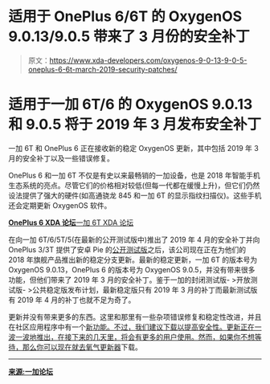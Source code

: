 # 适用于 OnePlus 6/6T 的 OxygenOS 9.0.13/9.0.5 带来了 3 月份的安全补丁

> 原文：<https://www.xda-developers.com/oxygenos-9-0-13-9-0-5-oneplus-6-6t-march-2019-security-patches/>

# 适用于一加 6T/6 的 OxygenOS 9.0.13 和 9.0.5 将于 2019 年 3 月发布安全补丁

一加 6T 和 OnePlus 6 正在接收新的稳定 OxygenOS 更新，其中包括 2019 年 3 月的安全补丁以及一些错误修复。

OnePlus 6 和一加 6T 不仅是有史以来最畅销的一加设备，也是 2018 年智能手机生态系统的亮点。尽管它们的价格相对较低(但每一代都在缓慢上升)，但它们仍然设法提供了强大的硬件(如高通骁龙 845 和一加 6T 的显示指纹扫描仪)。这些手机还会定期更新 OxygenOS 软件。

[**OnePlus 6 XDA 论坛**](https://forum.xda-developers.com/oneplus-6)[一加 6T XDA 论坛](https://forum.xda-developers.com/oneplus-6t)

在向一加 6T/6/5T/5(在最新的公开测试版中)推出了 2019 年 4 月的安全补丁并向 OnePlus 3/3T 提供了安卓 Pie 的[公开测试版](https://www.xda-developers.com/oneplus-3-oneplus-3ts-oxygenos-beta-android-9-pie/)之后，该公司现在正在为他们的 2018 年旗舰产品推出新的稳定分支更新。最新的稳定更新，一加 6T 的版本号为 OxygenOS 9.0.13，OnePlus 6 的版本号为 OxygenOS 9.0.5，并没有带来很多功能，但他们带来了 2019 年 3 月的安全补丁。鉴于一加的封闭测试版- >开放测试版- >公共稳定版发布计划，最新稳定版只有 2019 年 3 月的补丁而最新测试版有 2019 年 4 月的补丁也就不足为奇了。

更新并没有带来更多的东西。这里和那里有一些杂项错误修复和稳定性改进，并且在社区应用程序中有一个[新功能。不过，我们建议下载以提高安全性。更新正在一波一波地推出，在接下来的几天里，将会有更多的用户使用。然而，如果你不想等待，那么你可以现在就去](https://www.xda-developers.com/oneplus-3-android-pie-community/)[氧气更新器](https://www.xda-developers.com/get-oxygenos-update-oneplus-6-oneplus-5t-oneplus-5-oneplus-3t-oneplus-3/)下载。

* * *

[**来源:一加论坛**](https://forums.oneplus.com/threads/oxygenos-9-0-13-ota-for-the-oneplus-6t-and-oxygenos-9-0-5-ota-for-the-oneplus-6.1020823/)